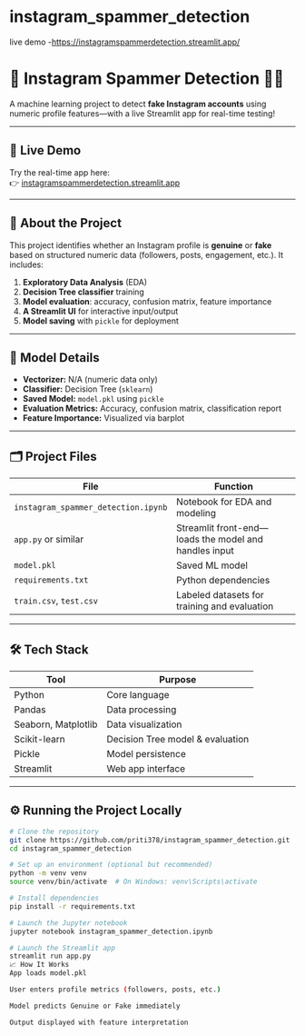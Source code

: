 # instagram_spammer_detection

live demo -https://instagramspammerdetection.streamlit.app/
# 📱 Instagram Spammer Detection 🕵️‍♀️

A machine learning project to detect **fake Instagram accounts** using numeric profile features—with a live Streamlit app for real-time testing!

---

## 🚀 Live Demo

Try the real-time app here:  
👉 [instagramspammerdetection.streamlit.app](https://instagramspammerdetection.streamlit.app/)

---

## 🧠 About the Project

This project identifies whether an Instagram profile is **genuine** or **fake** based on structured numeric data (followers, posts, engagement, etc.). It includes:

1. **Exploratory Data Analysis** (EDA)  
2. **Decision Tree classifier** training  
3. **Model evaluation**: accuracy, confusion matrix, feature importance  
4. **A Streamlit UI** for interactive input/output  
5. **Model saving** with `pickle` for deployment

---

## 🧩 Model Details

- **Vectorizer:** N/A (numeric data only)  
- **Classifier:** Decision Tree (`sklearn`)  
- **Saved Model:** `model.pkl` using `pickle`  
- **Evaluation Metrics:** Accuracy, confusion matrix, classification report  
- **Feature Importance:** Visualized via barplot

---

## 🗂 Project Files

| File                                 | Function                                                 |
|--------------------------------------|----------------------------------------------------------|
| `instagram_spammer_detection.ipynb`  | Notebook for EDA and modeling                            |
| `app.py` or similar                  | Streamlit front-end—loads the model and handles input    |
| `model.pkl`                          | Saved ML model                                           |
| `requirements.txt`                   | Python dependencies                                      |
| `train.csv`, `test.csv`             | Labeled datasets for training and evaluation             |

---

## 🛠 Tech Stack

| Tool         | Purpose                                |
|--------------|----------------------------------------|
| Python       | Core language                          |
| Pandas       | Data processing                        |
| Seaborn, Matplotlib | Data visualization              |
| Scikit-learn | Decision Tree model & evaluation       |
| Pickle       | Model persistence                      |
| Streamlit    | Web app interface                      |

---

## ⚙️ Running the Project Locally

```bash
# Clone the repository
git clone https://github.com/priti378/instagram_spammer_detection.git
cd instagram_spammer_detection

# Set up an environment (optional but recommended)
python -m venv venv
source venv/bin/activate  # On Windows: venv\Scripts\activate

# Install dependencies
pip install -r requirements.txt

# Launch the Jupyter notebook
jupyter notebook instagram_spammer_detection.ipynb

# Launch the Streamlit app
streamlit run app.py
📈 How It Works
App loads model.pkl

User enters profile metrics (followers, posts, etc.)

Model predicts Genuine or Fake immediately

Output displayed with feature interpretation

